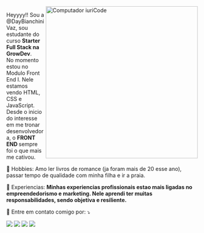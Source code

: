 <img src="https://raw.githubusercontent.com/MicaelliMedeiros/micaellimedeiros/master/image/computer-illustration.png" min-width="400px" max-width="400px" width="400px" align="right" alt="Computador iuriCode">

<p align="left"> 
  Heyyyy!! Sou a @DayBianchiniVaz, sou estudante do curso <strong>Starter Full Stack na GrowDev</strong>.<br>
  No momento estou no Modulo Front End I. Nele estamos vendo HTML, CSS e JavaScript. Desde o inicio do interesse em me tronar desenvolvedora, o <strong>FRONT END </strong> sempre foi o que mais me cativou. 
</p>

<p align="left">
  🦄 Hobbies: Amo ler livros de romance (ja foram mais de 20 esse ano), passar tempo de qualidade com minha filha e ir a praia.
</p>

<p align="left">
  💼 Experiencias: <strong> Minhas experiencias profissionais estao mais ligadas no empreendedorismo e marketing. Nele aprendi ter muitas responsabilidades, sendo objetiva e resiliente.  </strong>
</p>

<p align="left">
  💌 Entre em contato comigo por: ⤵️
</p>

<p align="left">
  <a href="#" alt="Gmail">
  <img src="https://img.shields.io/badge/-Gmail-FF0000?style=flat-square&labelColor=FF0000&logo=gmail&logoColor=white&link=dayanebianchinib@gmail.com" /></a>

  <a href="#" alt="Linkedin">
  <img src="https://img.shields.io/badge/-Linkedin-0e76a8?style=flat-square&logo=Linkedin&logoColor=white&link=(https://www.linkedin.com/in/dayane-bianchini-a416a8244/)" /></a>

  <a href="#" alt="WhatsApp">
  <img src="https://img.shields.io/badge/-WhatsApp-25d366?style=flat-square&labelColor=25d366&logo=whatsapp&logoColor=white&link=(http://api.whatsapp.com/send?1=pt_BR&phone=5500000000000)"/></a>


  <a href="#" alt="Instagram">
  <img src="https://img.shields.io/badge/-Instagram-DF0174?style=flat-square&labelColor=DF0174&logo=instagram&logoColor=white&link=(https://www.instagram.com/dbianchinii/)"/></a>
</p>  
